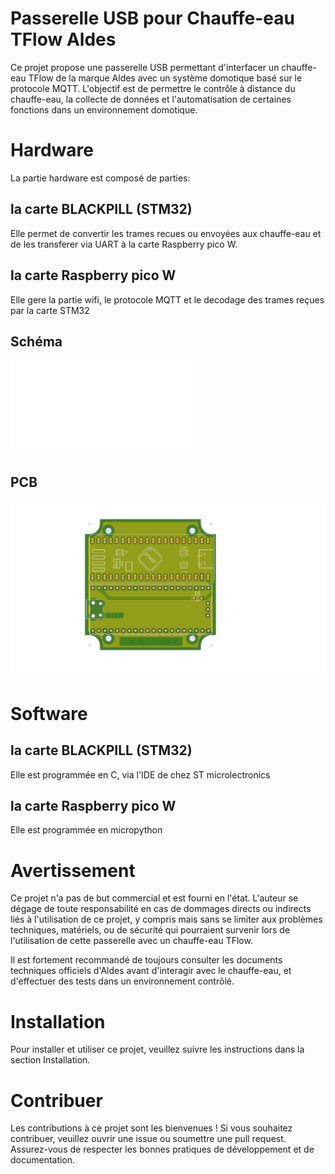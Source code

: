 # Passerelle USB pour Chauffe-eau TFlow Aldes

Ce projet propose une passerelle USB permettant d'interfacer un chauffe-eau TFlow de la marque Aldes avec un système domotique basé sur le protocole MQTT. L'objectif est de permettre le contrôle à distance du chauffe-eau, la collecte de données et l'automatisation de certaines fonctions dans un environnement domotique.

# Hardware
  La partie hardware est composé de parties:

## la carte BLACKPILL (STM32)
  Elle permet de convertir les trames recues ou envoyées aux chauffe-eau et de les transferer via UART à la carte Raspberry pico W.

## la carte Raspberry pico W
  Elle gere la partie wifi, le protocole MQTT et le decodage des trames reçues par la carte STM32

## Schéma
![Schéma](Hardware/schéma.pdf)
  
## PCB
![PCB](Hardware/pcb.jpg)

# Software

## la carte BLACKPILL (STM32)
  Elle est programmée en C, via l'IDE de chez ST microlectronics

## la carte Raspberry pico W
  Elle est programmée en micropython
  
# Avertissement

Ce projet n'a pas de but commercial et est fourni en l'état. L'auteur se dégage de toute responsabilité en cas de dommages directs ou indirects liés à l'utilisation de ce projet, y compris mais sans se limiter aux problèmes techniques, matériels, ou de sécurité qui pourraient survenir lors de l'utilisation de cette passerelle avec un chauffe-eau TFlow.

Il est fortement recommandé de toujours consulter les documents techniques officiels d'Aldes avant d'interagir avec le chauffe-eau, et d'effectuer des tests dans un environnement contrôlé.
# Installation

Pour installer et utiliser ce projet, veuillez suivre les instructions dans la section Installation.
# Contribuer

Les contributions à ce projet sont les bienvenues ! Si vous souhaitez contribuer, veuillez ouvrir une issue ou soumettre une pull request. Assurez-vous de respecter les bonnes pratiques de développement et de documentation.
